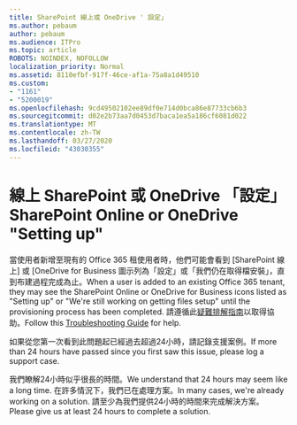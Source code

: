 ```yaml
---
title: SharePoint 線上或 OneDrive ' 設定」
ms.author: pebaum
author: pebaum
ms.audience: ITPro
ms.topic: article
ROBOTS: NOINDEX, NOFOLLOW
localization_priority: Normal
ms.assetid: 8110efbf-917f-46ce-af1a-75a8a1d49510
ms.custom:
- "1161"
- "5200019"
ms.openlocfilehash: 9cd49502102ee89df0e714d0bca86e87733cb6b3
ms.sourcegitcommit: d02e2b73aa7d0453d7baca1ea5a186cf6081d022
ms.translationtype: MT
ms.contentlocale: zh-TW
ms.lasthandoff: 03/27/2020
ms.locfileid: "43030355"
---
```

# <a name="sharepoint-online-or-onedrive-setting-up"></a><span data-ttu-id="c5dca-102">線上 SharePoint 或 OneDrive 「設定」</span><span class="sxs-lookup"><span data-stu-id="c5dca-102">SharePoint Online or OneDrive "Setting up"</span></span>

<span data-ttu-id="c5dca-103">當使用者新增至現有的 Office 365 租使用者時，他們可能會看到 [SharePoint 線上] 或 [OneDrive for Business 圖示列為「設定」或「我們仍在取得檔安裝」，直到布建過程完成為止。</span><span class="sxs-lookup"><span data-stu-id="c5dca-103">When a user is added to an existing Office 365 tenant, they may see the SharePoint Online or OneDrive for Business icons listed as "Setting up" or "We're still working on getting files setup" until the provisioning process has been completed.</span></span> <span data-ttu-id="c5dca-104">請遵循此[疑難排解指南](https://docs.microsoft.com/sharepoint/support/sites/troubleshooting-guide-for-sites-stopped-at-provisioning)以取得協助。</span><span class="sxs-lookup"><span data-stu-id="c5dca-104">Follow this [Troubleshooting Guide](https://docs.microsoft.com/sharepoint/support/sites/troubleshooting-guide-for-sites-stopped-at-provisioning) for help.</span></span>

<span data-ttu-id="c5dca-105">如果從您第一次看到此問題起已經過去超過24小時，請記錄支援案例。</span><span class="sxs-lookup"><span data-stu-id="c5dca-105">If more than 24 hours have passed since you first saw this issue, please log a support case.</span></span>

<span data-ttu-id="c5dca-106">我們瞭解24小時似乎很長的時間。</span><span class="sxs-lookup"><span data-stu-id="c5dca-106">We understand that 24 hours may seem like a long time.</span></span> <span data-ttu-id="c5dca-107">在許多情況下，我們已在處理方案。</span><span class="sxs-lookup"><span data-stu-id="c5dca-107">In many cases, we're already working on a solution.</span></span> <span data-ttu-id="c5dca-108">請至少為我們提供24小時的時間來完成解決方案。</span><span class="sxs-lookup"><span data-stu-id="c5dca-108">Please give us at least 24 hours to complete a solution.</span></span>
